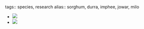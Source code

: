 tags:: species, research
alias:: sorghum, durra, imphee, jowar, milo

- ![](https://peach-geographical-bat-397.mypinata.cloud/ipfs/QmcKrDhLnn1CDxmjhrvgaqmgfxW5hYwBAtYQoN7eDKNs7M)
- ![](https://peach-geographical-bat-397.mypinata.cloud/ipfs/QmPC7w8FG6uVNmLJumT3QGGxor3P9xiahZc1SF3ejFLMuY)